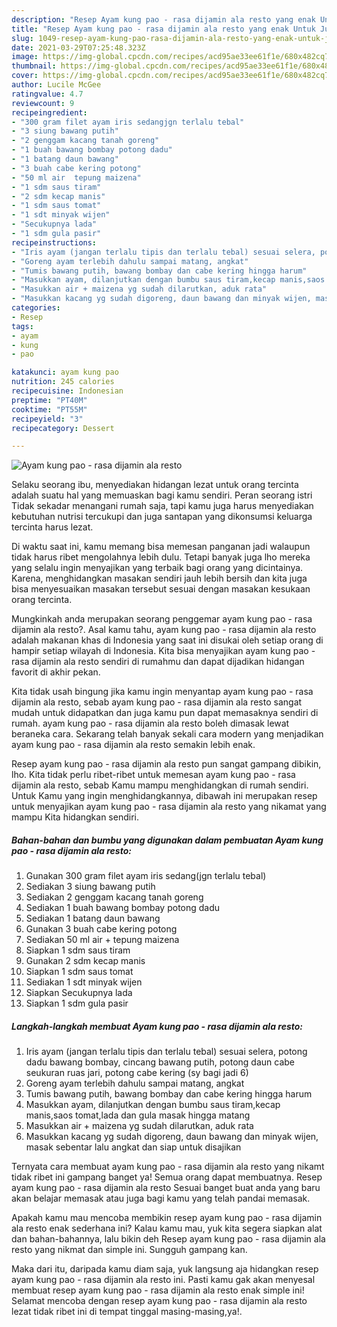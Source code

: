 ```yaml
---
description: "Resep Ayam kung pao - rasa dijamin ala resto yang enak Untuk Jualan"
title: "Resep Ayam kung pao - rasa dijamin ala resto yang enak Untuk Jualan"
slug: 1049-resep-ayam-kung-pao-rasa-dijamin-ala-resto-yang-enak-untuk-jualan
date: 2021-03-29T07:25:48.323Z
image: https://img-global.cpcdn.com/recipes/acd95ae33ee61f1e/680x482cq70/ayam-kung-pao-rasa-dijamin-ala-resto-foto-resep-utama.jpg
thumbnail: https://img-global.cpcdn.com/recipes/acd95ae33ee61f1e/680x482cq70/ayam-kung-pao-rasa-dijamin-ala-resto-foto-resep-utama.jpg
cover: https://img-global.cpcdn.com/recipes/acd95ae33ee61f1e/680x482cq70/ayam-kung-pao-rasa-dijamin-ala-resto-foto-resep-utama.jpg
author: Lucile McGee
ratingvalue: 4.7
reviewcount: 9
recipeingredient:
- "300 gram filet ayam iris sedangjgn terlalu tebal"
- "3 siung bawang putih"
- "2 genggam kacang tanah goreng"
- "1 buah bawang bombay potong dadu"
- "1 batang daun bawang"
- "3 buah cabe kering potong"
- "50 ml air  tepung maizena"
- "1 sdm saus tiram"
- "2 sdm kecap manis"
- "1 sdm saus tomat"
- "1 sdt minyak wijen"
- "Secukupnya lada"
- "1 sdm gula pasir"
recipeinstructions:
- "Iris ayam (jangan terlalu tipis dan terlalu tebal) sesuai selera, potong dadu bawang bombay, cincang bawang putih, potong daun cabe seukuran ruas jari, potong cabe kering (sy bagi jadi 6)"
- "Goreng ayam terlebih dahulu sampai matang, angkat"
- "Tumis bawang putih, bawang bombay dan cabe kering hingga harum"
- "Masukkan ayam, dilanjutkan dengan bumbu saus tiram,kecap manis,saos tomat,lada dan gula masak hingga matang"
- "Masukkan air + maizena yg sudah dilarutkan, aduk rata"
- "Masukkan kacang yg sudah digoreng, daun bawang dan minyak wijen, masak sebentar lalu angkat dan siap untuk disajikan"
categories:
- Resep
tags:
- ayam
- kung
- pao

katakunci: ayam kung pao 
nutrition: 245 calories
recipecuisine: Indonesian
preptime: "PT40M"
cooktime: "PT55M"
recipeyield: "3"
recipecategory: Dessert

---
```



![Ayam kung pao - rasa dijamin ala resto](https://img-global.cpcdn.com/recipes/acd95ae33ee61f1e/680x482cq70/ayam-kung-pao-rasa-dijamin-ala-resto-foto-resep-utama.jpg)

Selaku seorang ibu, menyediakan hidangan lezat untuk orang tercinta adalah suatu hal yang memuaskan bagi kamu sendiri. Peran seorang istri Tidak sekadar menangani rumah saja, tapi kamu juga harus menyediakan kebutuhan nutrisi tercukupi dan juga santapan yang dikonsumsi keluarga tercinta harus lezat.

Di waktu  saat ini, kamu memang bisa memesan panganan jadi walaupun tidak harus ribet mengolahnya lebih dulu. Tetapi banyak juga lho mereka yang selalu ingin menyajikan yang terbaik bagi orang yang dicintainya. Karena, menghidangkan masakan sendiri jauh lebih bersih dan kita juga bisa menyesuaikan masakan tersebut sesuai dengan masakan kesukaan orang tercinta. 



Mungkinkah anda merupakan seorang penggemar ayam kung pao - rasa dijamin ala resto?. Asal kamu tahu, ayam kung pao - rasa dijamin ala resto adalah makanan khas di Indonesia yang saat ini disukai oleh setiap orang di hampir setiap wilayah di Indonesia. Kita bisa menyajikan ayam kung pao - rasa dijamin ala resto sendiri di rumahmu dan dapat dijadikan hidangan favorit di akhir pekan.

Kita tidak usah bingung jika kamu ingin menyantap ayam kung pao - rasa dijamin ala resto, sebab ayam kung pao - rasa dijamin ala resto sangat mudah untuk didapatkan dan juga kamu pun dapat memasaknya sendiri di rumah. ayam kung pao - rasa dijamin ala resto boleh dimasak lewat beraneka cara. Sekarang telah banyak sekali cara modern yang menjadikan ayam kung pao - rasa dijamin ala resto semakin lebih enak.

Resep ayam kung pao - rasa dijamin ala resto pun sangat gampang dibikin, lho. Kita tidak perlu ribet-ribet untuk memesan ayam kung pao - rasa dijamin ala resto, sebab Kamu mampu menghidangkan di rumah sendiri. Untuk Kamu yang ingin menghidangkannya, dibawah ini merupakan resep untuk menyajikan ayam kung pao - rasa dijamin ala resto yang nikamat yang mampu Kita hidangkan sendiri.

<!--inarticleads1-->

##### Bahan-bahan dan bumbu yang digunakan dalam pembuatan Ayam kung pao - rasa dijamin ala resto:

1. Gunakan 300 gram filet ayam iris sedang(jgn terlalu tebal)
1. Sediakan 3 siung bawang putih
1. Sediakan 2 genggam kacang tanah goreng
1. Sediakan 1 buah bawang bombay potong dadu
1. Sediakan 1 batang daun bawang
1. Gunakan 3 buah cabe kering potong
1. Sediakan 50 ml air + tepung maizena
1. Siapkan 1 sdm saus tiram
1. Gunakan 2 sdm kecap manis
1. Siapkan 1 sdm saus tomat
1. Sediakan 1 sdt minyak wijen
1. Siapkan Secukupnya lada
1. Siapkan 1 sdm gula pasir




<!--inarticleads2-->

##### Langkah-langkah membuat Ayam kung pao - rasa dijamin ala resto:

1. Iris ayam (jangan terlalu tipis dan terlalu tebal) sesuai selera, potong dadu bawang bombay, cincang bawang putih, potong daun cabe seukuran ruas jari, potong cabe kering (sy bagi jadi 6)
1. Goreng ayam terlebih dahulu sampai matang, angkat
1. Tumis bawang putih, bawang bombay dan cabe kering hingga harum
1. Masukkan ayam, dilanjutkan dengan bumbu saus tiram,kecap manis,saos tomat,lada dan gula masak hingga matang
1. Masukkan air + maizena yg sudah dilarutkan, aduk rata
1. Masukkan kacang yg sudah digoreng, daun bawang dan minyak wijen, masak sebentar lalu angkat dan siap untuk disajikan




Ternyata cara membuat ayam kung pao - rasa dijamin ala resto yang nikamt tidak ribet ini gampang banget ya! Semua orang dapat membuatnya. Resep ayam kung pao - rasa dijamin ala resto Sesuai banget buat anda yang baru akan belajar memasak atau juga bagi kamu yang telah pandai memasak.

Apakah kamu mau mencoba membikin resep ayam kung pao - rasa dijamin ala resto enak sederhana ini? Kalau kamu mau, yuk kita segera siapkan alat dan bahan-bahannya, lalu bikin deh Resep ayam kung pao - rasa dijamin ala resto yang nikmat dan simple ini. Sungguh gampang kan. 

Maka dari itu, daripada kamu diam saja, yuk langsung aja hidangkan resep ayam kung pao - rasa dijamin ala resto ini. Pasti kamu gak akan menyesal membuat resep ayam kung pao - rasa dijamin ala resto enak simple ini! Selamat mencoba dengan resep ayam kung pao - rasa dijamin ala resto lezat tidak ribet ini di tempat tinggal masing-masing,ya!.

